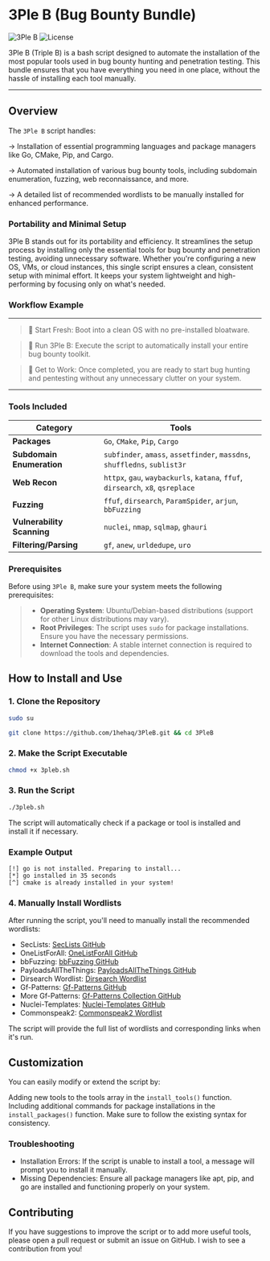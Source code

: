 # 3Ple B (Bug Bounty Bundle)

![3Ple B](https://img.shields.io/badge/Bug%20Bounty-Bundle-green) ![License](https://img.shields.io/github/license/1hehaq/3PleB)

3Ple B (Triple B) is a bash script designed to automate the installation of the most popular tools used in bug bounty hunting and penetration testing. This bundle ensures that you have everything you need in one place, without the hassle of installing each tool manually.

----

## Overview

The `3Ple B` script handles:

→  Installation of essential programming languages and package managers like Go, CMake, Pip, and Cargo.

→  Automated installation of various bug bounty tools, including subdomain enumeration, fuzzing, web reconnaissance, and more.

→  A detailed list of recommended wordlists to be manually installed for enhanced performance.

### Portability and Minimal Setup

3Ple B stands out for its portability and efficiency. It streamlines the setup process by installing only the essential tools for bug bounty and penetration testing, avoiding unnecessary software. Whether you're configuring a new OS, VMs, or cloud instances, this single script ensures a clean, consistent setup with minimal effort. It keeps your system lightweight and high-performing by focusing only on what's needed.

### Workflow Example
----
>📌 Start Fresh: Boot into a clean OS with no pre-installed bloatware.

>📌 Run 3Ple B: Execute the script to automatically install your entire bug bounty toolkit.

>📌 Get to Work: Once completed, you are ready to start bug hunting and pentesting without any unnecessary clutter on your system.

----

### Tools Included


| Category                | Tools                                                                                     |
|-------------------------|-------------------------------------------------------------------------------------------|
| **Packages**| `Go`, `CMake`, `Pip`, `Cargo`                                                                     |
| **Subdomain Enumeration**| `subfinder`, `amass`, `assetfinder`, `massdns`, `shuffledns`, `sublist3r`                 |
| **Web Recon**            | `httpx`, `gau`, `waybackurls`, `katana`, `ffuf`, `dirsearch`, `x8`, `qsreplace`           |
| **Fuzzing**              | `ffuf`, `dirsearch`, `ParamSpider`, `arjun`, `bbFuzzing`                                  |
| **Vulnerability Scanning**| `nuclei`, `nmap`, `sqlmap`, `ghauri`                                                      |
| **Filtering/Parsing**    | `gf`, `anew`, `urldedupe`, `uro`                                                          |


### Prerequisites

Before using `3Ple B`, make sure your system meets the following prerequisites:

> - **Operating System**: Ubuntu/Debian-based distributions (support for other Linux distributions may vary).
> - **Root Privileges**: The script uses `sudo` for package installations. Ensure you have the necessary permissions.
> - **Internet Connection**: A stable internet connection is required to download the tools and dependencies.

## How to Install and Use

### 1. Clone the Repository

```bash
sudo su
```
```bash
git clone https://github.com/1hehaq/3PleB.git && cd 3PleB
```
### 2. Make the Script Executable
```bash
chmod +x 3pleb.sh
```
### 3. Run the Script
```bash
./3pleb.sh
```

The script will automatically check if a package or tool is installed and install it if necessary.

### Example Output
```
[!] go is not installed. Preparing to install...
[*] go installed in 35 seconds
[^] cmake is already installed in your system!
```
### 4. Manually Install Wordlists
After running the script, you'll need to manually install the recommended wordlists:

* SecLists: [SecLists GitHub](https://github.com/danielmiessler/SecLists)
* OneListForAll: [OneListForAll GitHub](https://github.com/six2dez/OneListForAll)
* bbFuzzing: [bbFuzzing GitHub](https://github.com/reewardius/bbFuzzing.txt.git)
* PayloadsAllTheThings: [PayloadsAllTheThings GitHub](https://github.com/swisskyrepo/PayloadsAllTheThings.git)
* Dirsearch Wordlist: [Dirsearch Wordlist](https://github.com/maurosoria/dirsearch/blob/master/db/dicc.txt)
* Gf-Patterns: [Gf-Patterns GitHub](https://github.com/1ndianl33t/Gf-Patterns)
* More Gf-Patterns: [Gf-Patterns Collection GitHub](https://github.com/emadshanab/Gf-Patterns-Collection.git)
* Nuclei-Templates: [Nuclei-Templates GitHub](https://github.com/projectdiscovery/nuclei-templates.git)
* Commonspeak2: [Commonspeak2 Wordlist](https://wordlists-cdn.assetnote.io/data/manual/best-dns-wordlist.txt)


The script will provide the full list of wordlists and corresponding links when it's run.

## Customization
You can easily modify or extend the script by:

Adding new tools to the tools array in the `install_tools()` function.
Including additional commands for package installations in the `install_packages()` function.
Make sure to follow the existing syntax for consistency.

### Troubleshooting
* Installation Errors: If the script is unable to install a tool, a message will prompt you to install it manually.
* Missing Dependencies: Ensure all package managers like apt, pip, and go are installed and functioning properly on your system.

## Contributing
If you have suggestions to improve the script or to add more useful tools, please open a pull request or submit an issue on GitHub. I wish to see a contribution from you!
